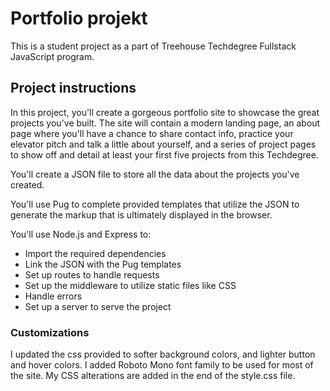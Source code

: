 # Portfolio projekt
This is a student project as a part of Treehouse Techdegree Fullstack JavaScript program.

## Project instructions
In this project, you'll create a gorgeous portfolio site to showcase the great projects you've built. The site will contain a modern landing page, an about page where you'll have a chance to share contact info, practice your elevator pitch and talk a little about yourself, and a series of project pages to show off and detail at least your first five projects from this Techdegree.

You'll create a JSON file to store all the data about the projects you've created.

You'll use Pug to complete provided templates that utilize the JSON to generate the markup that is ultimately displayed in the browser.

You'll use Node.js and Express to:

* Import the required dependencies
* Link the JSON with the Pug templates
* Set up routes to handle requests
* Set up the middleware to utilize static files like CSS
* Handle errors
* Set up a server to serve the project

### Customizations
I updated the css provided to softer background colors, and lighter button and hover colors. I added Roboto Mono font family to be used for most of the site. My CSS alterations are added in the end of the style.css file.
